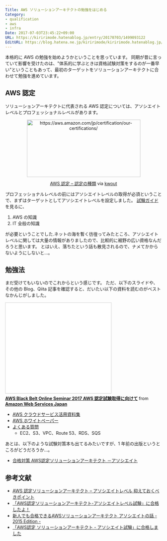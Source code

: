 ```yaml
---
Title: AWS ソリューションアーキテクトの勉強をはじめる
Category:
- qualification
- aws
- infra
Date: 2017-07-03T23:45:22+09:00
URL: https://kiririmode.hatenablog.jp/entry/20170703/1499093122
EditURL: https://blog.hatena.ne.jp/kiririmode/kiririmode.hatenablog.jp/atom/entry/8599973812276505791
---
```


本格的に AWS の勉強を始めようかということを思っています。
同期が昔に言っていて影響を受けたのは、"体系的に学ぶときは資格試験対策をするのが一番早い"ということもあって、最初のターゲットをソリューションアーキテクトに合わせて勉強を進めています。


## AWS 認定

ソリューションアーキテクトに代表される AWS 認定については、アソシエイトレベルとプロフェッショナルレベルがあります。

<div class="kwout" style="text-align: center;"><img src="http://kwout.com/cutout/f/y7/6v/7gy_bor.jpg" alt="https://aws.amazon.com/jp/certification/our-certifications/" title="AWS 認定 – 認定の種類" width="365" height="184" style="border: none;" usemap="#map_fy76v7gy" /><map id="map_fy76v7gy" name="map_fy76v7gy"><area coords="7,9,358,179" href="https://aws.amazon.com/jp/certification/our-certifications/#aws-element-modal-1c5b6e78-3951-46bd-b727-c6ea202f0a24" alt="" shape="rect" /></map><p style="margin-top: 10px; text-align: center;"><a href="https://aws.amazon.com/jp/certification/our-certifications/">AWS 認定 – 認定の種類</a> via <a href="http://kwout.com/quote/fy76v7gy">kwout</a></p></div>

プロフェッショナルレベルの前にはアソシエイトレベルの取得が必須ということで、まずはターゲットとしてアソシエイトレベルを設定しました。
[試験ガイド](http://media.amazonwebservices.com/jp/training/AWS_certified_solutions_architect_associate_blueprint_11_16_2015_FINAL_JP.pdf)を見るに、

1. AWS の知識
2. IT 全般の知識

が必要ということでした.ネットの海を暫く彷徨ってみたところ、アソシエイトレベルに関しては大量の情報がありましたので、比較的に裾野の広い資格なんだろうと思います。
とはいえ、落ちたという話も散見されるので、ナメてかからないようにしないと…。

## 勉強法

まだ受けてもいないのでこれからという感じです。
ただ、以下のスライドや、その他の Blog、Qiita 記事を確認すると、だいたい以下の資料を読むのがベストなかんじがしました。

<iframe src="//www.slideshare.net/slideshow/embed_code/key/qsyKLVFzynPx7W" width="340" height="290" frameborder="0" marginwidth="0" marginheight="0" scrolling="no" style="border:1px solid #CCC; border-width:1px; margin-bottom:5px; max-width: 100%;" allowfullscreen> </iframe> <div style="margin-bottom:5px"> <strong> <a href="//www.slideshare.net/AmazonWebServicesJapan/aws-black-belt-online-seminar-2017-aws" title="AWS Black Belt Online Seminar 2017 AWS 認定試験取得に向けて" target="_blank">AWS Black Belt Online Seminar 2017 AWS 認定試験取得に向けて</a> </strong> from <strong><a target="_blank" href="//www.slideshare.net/AmazonWebServicesJapan">Amazon Web Services Japan</a></strong> </div>

- [AWS クラウドサービス活用資料集](https://aws.amazon.com/jp/aws-jp-introduction/)
- [AWS ホワイトペーパー](https://aws.amazon.com/jp/whitepapers/)
- [よくある質問](https://aws.amazon.com/jp/faqs/)
    - EC2、S3、VPC、Route 53、RDS、SQS

あとは、以下のような試験対策本も出てるみたいですが、1 年前の出版というところがどうだろうか…。

- [合格対策 AWS認定ソリューションアーキテクト －アソシエイト](https://www.amazon.co.jp/dp/B01LZ2CBKB/)

## 参考文献
- [AWS 認定ソリューションアーキテクト – アソシエイトレベル 抑えておくべきポイント](http://qiita.com/morozumi_h/items/ccdfef39c72355ceb610)
- [「AWS認定ソリューションアーキテクト-アソシエイトレベル試験」に合格したよ！](http://xblood.hatenablog.com/entry/2017/05/16/200000)
- [新人でも合格できるAWSソリューションアーキテクト アソシエイトの話 - 2015 Edition -](http://blog.serverworks.co.jp/tech/2015/11/04/fy2015-asa-review/)
- [「AWS認定 ソリューションアーキテクト - アソシエイト試験」に合格しました](http://akiyoko.hatenablog.jp/entry/2015/06/09/030633)
